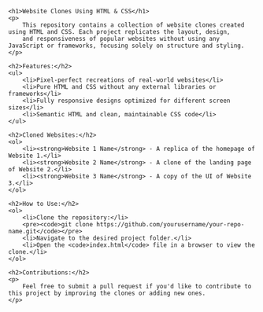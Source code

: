 <!DOCTYPE html>
<html lang="en">
<head>
    <meta charset="UTF-8">
    <meta name="viewport" content="width=device-width, initial-scale=1.0">
    <title>Website Clones Using HTML & CSS</title>
</head>
<body>

    <h1>Website Clones Using HTML & CSS</h1>
    <p>
        This repository contains a collection of website clones created using HTML and CSS. Each project replicates the layout, design, 
        and responsiveness of popular websites without using any JavaScript or frameworks, focusing solely on structure and styling.
    </p>

    <h2>Features:</h2>
    <ul>
        <li>Pixel-perfect recreations of real-world websites</li>
        <li>Pure HTML and CSS without any external libraries or frameworks</li>
        <li>Fully responsive designs optimized for different screen sizes</li>
        <li>Semantic HTML and clean, maintainable CSS code</li>
    </ul>

    <h2>Cloned Websites:</h2>
    <ol>
        <li><strong>Website 1 Name</strong> - A replica of the homepage of Website 1.</li>
        <li><strong>Website 2 Name</strong> - A clone of the landing page of Website 2.</li>
        <li><strong>Website 3 Name</strong> - A copy of the UI of Website 3.</li>
    </ol>

    <h2>How to Use:</h2>
    <ol>
        <li>Clone the repository:</li>
        <pre><code>git clone https://github.com/yourusername/your-repo-name.git</code></pre>
        <li>Navigate to the desired project folder.</li>
        <li>Open the <code>index.html</code> file in a browser to view the clone.</li>
    </ol>

    <h2>Contributions:</h2>
    <p>
        Feel free to submit a pull request if you'd like to contribute to this project by improving the clones or adding new ones.
    </p>

</body>
</html>

